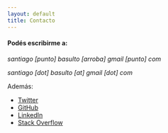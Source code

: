 ```yaml
---
layout: default
title: Contacto
---
```


#### Podés escribirme a:

_santiago [punto] basulto [arroba] gmail [punto] com_

_santiago [dot] basulto [at] gmail [dot] com_

Además:

* [Twitter](http://www.twitter.com/santiagobasulto)
* [GitHub](http://github.com/santiagobasulto)
* [LinkedIn](http://www.linkedin.com/in/santiagobasulto)
* [Stack Overflow](http://stackoverflow.com/users/198212/santiagobasulto)

